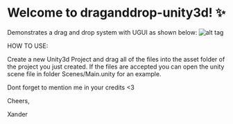 # Welcome to draganddrop-unity3d! ✨

Demonstrates a drag and drop system with UGUI as shown below:
![alt tag](https://cloud.githubusercontent.com/assets/9315769/19311991/db7849c2-9090-11e6-980f-8a1b28ab0fcb.gif)

HOW TO USE:

Create a new Unity3d Project and drag all of the files into the asset folder of the project you just created.
If the files are accepted you can open the unity scene file in folder Scenes/Main.unity for an example.

Dont forget to mention me in your credits <3

Cheers,

Xander
